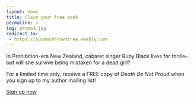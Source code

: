 ```yaml
---
layout: home
title: Claim your free book
permalink: /
img: promo3.jpg
redirect_to:
 - https://suzannahrowntree.weebly.com
---
```


In Prohibition-era New Zealand, cabaret singer Ruby Black lives for thrills–but will she survive being mistaken for a dead girl?

For a limited time only, receive a FREE copy of _Death Be Not Proud_ when you sign up to my author mailing list!

<a href="http://eepurl.com/bh7sEb" class="btn btn-danger">Sign up now</a>
